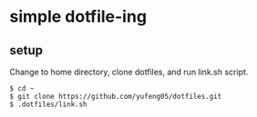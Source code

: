# simple dotfile-ing

## setup

Change to home directory, clone dotfiles, and run link.sh script.

`````
$ cd ~
$ git clone https://github.com/yufeng05/dotfiles.git
$ .dotfiles/link.sh
`````


